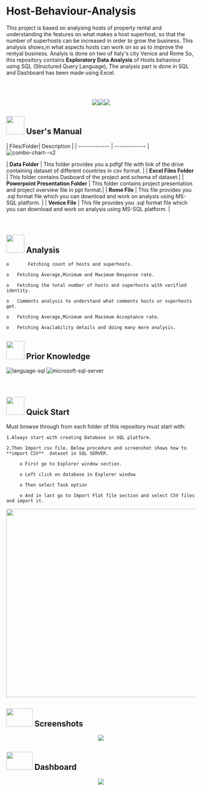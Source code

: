 # Host-Behaviour-Analysis

This project is based on analysing hosts of property rental and understanding the features on what makes a host superhost, so that the number of superhosts can be increased in order to grow the business. This analysis shows,in what aspects hosts can work on so as to improve the rentyal business. Analyis is done on two of italy's city Venice and Rome So, this repository contains <strong>Exploratory Data Analysis</strong> of Hosts behaviour using SQL (Structured Query Language), The analysis part is done in SQL and Dashboard has been made using Excel.

<br>
<br>
<p align="center"><a><img src="https://forthebadge.com/images/badges/built-with-love.svg"><img src="https://user-images.githubusercontent.com/106439762/181936448-9314e858-4251-46d6-b4d1-35a4c29e9c19.svg"><img src="https://user-images.githubusercontent.com/106439762/181936483-50475e86-bcf1-4169-994c-6476dc2e5edb.svg"></a></p>

##  <img src="https://user-images.githubusercontent.com/106439762/181935629-b3c47bd3-77fb-4431-a11c-ff8ba0942b63.gif" width="48" height="48"> **User's Manual**

| Files/Folder| Description |
| ------------- | ------------- |![combo-chart--v2](https://user-images.githubusercontent.com/79314126/193458808-bf68bd38-18b6-47fa-93d0-1f568e27884c.png)

| **Data Folder** | This folder provides you a pdfgf file with link of the drive containing dataset of different countries in csv format.  |
| **Excel Files Folder** | This folder contains Dasboard of the project and schema of dataset.|
| **Powerpoint Presentation Folder** | This folder contains project presentation and project overview file in ppt format.|
| **Rome File**  | This file provides you .sql format file which you can download and work on analysis using MS-SQL platform.  |
| **Venice File**  | This file provides you .sql format file which you can download and work on analysis using MS-SQL platform.  |

<br>

##  <img src=https://user-images.githubusercontent.com/106439762/178428775-03d67679-9aa4-4b08-91e9-6eb6ed8faf66.gif  width="48" height="48"> Analysis
   
    
    o       Fetching count of hosts and superhosts.    
    
    o	Fetching Average,Minimum and Maximum Response rate.
     
    o	Fetching the total number of hosts and superhosts with verified identity.
  
    o	Comments analysis to understand what comments hosts or superhosts get. 
    
    o	Fetching Average,Minimum and Maximum Acceptance rate.
    
    o	Fetching Availability details and doing many more analysis.





##  <img src=https://user-images.githubusercontent.com/106439762/178803205-47a08ce7-2187-4f96-b301-a2b68690619a.gif width="48" height="48" > Prior Knowledge
![language-sql](https://user-images.githubusercontent.com/106439762/181936585-d44c5f7c-2a7b-4d35-ad8a-61dcbded1a5e.svg)
![microsoft-sql-server](https://user-images.githubusercontent.com/106439762/181936612-f96e085e-2d4b-4bc0-8347-1f3e0a894395.svg)





<br>

## <img src="https://user-images.githubusercontent.com/106439762/181937125-2a4b22a3-f8a9-4226-bbd3-df972f9dbbc4.gif" width="48" height="48" > Quick Start

Must browse through from each folder of this repository must start with:

    1.Always start with creating Database in SQL platform.
    
    2.Then Import csv file. Below procedure and screenshot shows how to  **import CSV**  dataset in SQL SERVER.
    
         o First go to Explorer window section.
         
         o Left click on database in Explorer window 
         
         o Then select Task option 
         
         o And in last go to Import Flat file section and select CSV files and import it.
            
   

<p align="center"><img src="https://user-images.githubusercontent.com/79314126/193398934-8ac81bc1-a613-4965-8524-b94934d4d229.png" width="700" height="500"></p>

## <img src="https://camo.githubusercontent.com/8bfbb088aa00c5c27dc669218964a44b4e5d5e9010aa641028b55dc1eacd479b/68747470733a2f2f696d672e69636f6e73382e636f6d2f6475736b2f34382f3030303030302f696f732d73637265656e73686f742e706e67" width="70" height="48"/> Screenshots

<p align="center"><a><img src="https://user-images.githubusercontent.com/79314126/193399600-8f21086a-e302-423b-8ca0-9521c1e62ecb.gif"</a></p>
   
## <img src="https://user-images.githubusercontent.com/79314126/193458979-95e4fa29-b7c9-4120-a62c-6bbfc62dac66.png" width="70" height="48"/> Dashboard

<p align="center"><a><img src="https://user-images.githubusercontent.com/79314126/193459104-d04b33ae-a03c-4b2a-81f0-8a90333bc768.png"</a></p>

